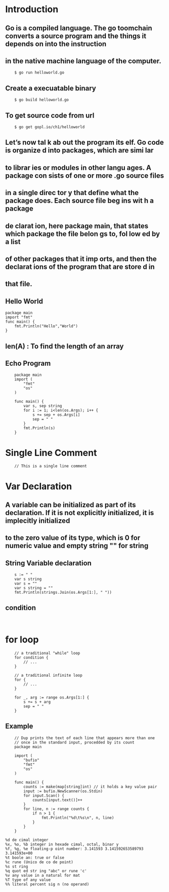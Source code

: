 # Introduction

## Go is a compiled language. The go toomchain converts a source program and the things it depends on into the instruction 
## in the native machine language of the computer.

```
    $ go run helloworld.go
```

## Create a execuatable binary
```
    $ go build helloworld.go
```

## To get source code from url
```
    $ go get gopl.io/ch1/helloworld
```

## Let’s now tal k ab out the program its elf. Go code is organize d into packages, which are simi lar
## to librar ies or modules in other langu ages. A package con sists of one or more .go source files
## in a single direc tor y that define what the package does. Each source file beg ins wit h a package
## de clarat ion, here package main, that states which package the file belon gs to, fol low ed by a list
## of other packages that it imp orts, and then the declarat ions of the program that are store d in
## that file.

## Hello World
```
package main
import "fmt"
func main() {
    fmt.Println("Hello","World")
}
```


## len(A) : To find the length of an array

## Echo Program
```
    package main
    import (
        "fmt"
        "os"
    )

    func main() {
        var s, sep string
        for i := 1; i<len(os.Args); i++ {
            s += sep + os.Args[i]
            sep = " "
        }
        fmt.Println(s)
    }
```
# Single Line Comment
```
    // This is a single line comment
```

# Var Declaration
## A variable can be initialized as part of its declaration. If it is not explicitly initialized, it is implecitly initialized
## to the zero value of its type, which is 0 for numeric value and empty string "" for string

## String Variable declaration
```
    s := " "
    var s string
    var s = ""
    var s string = ""
    fmt.Println(strings.Join(os.Args[1:], " "))
```

## condition
```
    
```

# for loop
```
    // a traditional "while" loop
    for condition {
        // ...
    }

    // a traditional infinite loop
    for {
        // ...
    }

    for _, arg := range os.Args[1:] {
        s += s + arg
        sep = " "
    }
```

## Example
```
    // Dup prints the text of each line that appears more than one
    // once in the standard input, procedded by its count
    package main

    import (
        "bufio"
        "fmt"
        "os"
    )

    func main() {
        counts := make(map[string]int) // it holds a key value pair
        input := bufio.NewScanner(os.Stdin)
        for input.Scan() {
            counts[input.text()]++
        }
        for line, n := range counts {
            if n > 1 {
                fmt.Println("%d\t%s\n", n, line)
            }
        }
    }
```

```
%d de cimal integer
%x, %o, %b integer in hexade cimal, octal, binar y
%f, %g, %e floating-p oint number: 3.141593 3.141592653589793 3.141593e+00
%t boole an: true or false
%c rune (Unico de co de point)
%s st ring
%q quot ed str ing "abc" or rune 'c'
%v any value in a natural for mat
%T type of any value
%% literal percent sig n (no operand)
```
